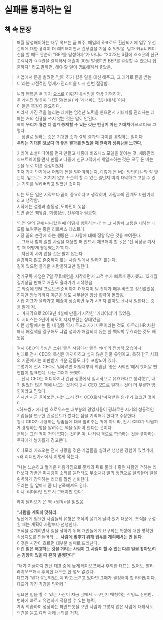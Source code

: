 # 실패를 통과하는 일

## 책 속 문장

> 매월 달성해야하는 재무 목표는 곧 매주, 매일의 목표로도 환산되기에 업무 우선순위에 대한 감각이 더 예민해지면서 긴장감을 가질 수 있었음.
> 팀과 커뮤니케이션을 할 때도 단순히 "BEP를 달성하자"가 아니라 "2023년 4월에 ㅇㅇ곳의 신규고객사가 ㅇㅇ원을 결제해서 매출이 00원 발생하면 BEP를 덜상할 수 있으니 집중하자" 라고 말하면, 해야 할 일이 명료해져서 좋았음.

> 사업에서 돈을 벌려면 '남이 하기 싫은 일을 대신 해주고, 그 대가로 돈을 받는다'라는 고전적인 명제가 진리미을 다시 한번 절감함.

> 부와 행복은 두 가지 요소로 이뤄진 등식임을 항상 기억하자.  
> 두 가지란 당신이 '가진 것(현실)'과 '기대하는 것(기대치)'이다.  
> 이 둘은 똑같이 중요하다.  
> 따라서 가진 것을 늘리는 데에는 엄청난 노력을 쏟으면서 기대치를 관리하는 데에는 거의 신경을 쓰지 않는 것은 말이 안된다.  
> 특히 **우리가 훨씬 더 쉽게 통제할 수 있는 것은 현실이 아닌 기대치**이므로 더욱 그렇다.  
> ...
> 정말로 원하는 것은 기대한 것과 실제 결과의 차이를 경험하는 일이다.  
> **우리는 기대한 것보다 더 좋은 결과를 얻었을 때 만족과 성취감을 느낀다**.

> 커리어 소셜미디어를 먼저 만들고 나중에 비즈니스 모델을 붙이는 것, 채용관리 소프트웨어를 먼저 만들고 나중에 신규고객에게 세일즈하는 것은 모두 돈 버는 것을 뒤로 미룬 결정이었다.  
> 최저 가치 단계에서 어떻게 돈을 벌어야하는지, 이렇게 돈 버는 방법이 나와 잘 맞는지, 앞으로도 지치지 않고 꾸준히 할 수 있는 일인지 미리 파악하고 고칠 수 있는 기회를 날려버리고 말았던 것이다.  

> 나는 모든 일은 시작보다 끝이 중요하다고 생각하며, 사람과의 관계도 마찬가지라고 생각함.  
> 시작에는 설렘과 충동성, 도파민이 있음.  
> 반면 끝은 책임감, 희생정신, 전우애가 필요함.

> '어떤 일의 끝에 다다랐을 때 어떻게 행동하는가' 는 그 사람이 고통을 대하는 태도를 보여주는 좋은 리트머스 테스트다.  
> 가장 끝의 순간에 하는 행동은 그 사람에 대해 정말 많은 것을 보여준다.  
> ...
> 그래서 함께 일할 사람을 채용할 때 반드시 체크해야 할 것은 '전 직장을 퇴사할 때 어떻게 행동했는가'이다.  
> ...
> 자신이 사지 않을 것은 팔지 않는다.  
> 존경하지 않고 존중하지 않는 사람 밑에서 일하지 않는다.  
> 같이 있으면 즐거운 사람들하고만 일한다.

> 정기구독 사업은 7일 무료체험을 시작하면서 고객 수가 빠르게 증가했고, 12개월 장기상품 판매로 매출도 올라가기 시작했음.  
> 그 와중에 연말 프로모션 준비까지 더해지며 팀 전체가 매우 바쁘고 정신없었음.  
> 하지만 밤늦게까지 야근을 해도 사무실엔 항상 활력이 돌았음.  
> 사업 지표가 올라가고 매출이 상승하면 누가 시키지 않아도 신나서 일한다는 것을 알게 됨.  
> ...
> 마지막으로 2019년 4월에 만들기 시작한 '커리어리'가 있었음.  
> 이 서비스는 2년이 되도록 지지부진한 상태였음.  
> 이런 상황에서는 팀 내 갈등 역시 두드러지기 마련이라는 것도, 아무리 HR 차원에서 해결책을 강구해도 사업 성과가 해결되지 않는 한 백약이 무효라는 것도 배웠음.

> 평시 CEO의 특성은 소위 '좋은 사람이자 좋은 리더'의 전형적 모습이다.  
> 반대로 전시 CEO의 특성은 가까이하고 싶지 않은 인물 유형이고, 특히 한국 사회의 기준에서는 비판받기 쉬운 점들도 다수 포함되어 있다.  
> 그렇기에 전시 CEO로 일하려면 어릴때부터 학습된 '좋은 사회인'에서 벗어날 뻔뻔함이 필요한데, 나는 그러지 못했다.  
> ...
> 전시 CEO는 어디까지나 긴급 상황에서 일시적으로 유효하다고 생각했고, 내가 읽었던 많은 책에 나오는 것처럼 평시 CEO 모드로 일하는 것이 더 우월한 방향이라고 믿었다.  
> 하지만 지금 돌아보면, 나는 그저 전시 CEO로서 '미움받을 용기'가 없었던 것이다.  
> <하드씽> 에서 벤 호로위츠는 대부분의 경영서들이 평화로운 시기의 성공적인 기업들을 연구한 컨설턴트가 썼다는 점을 기억해야 한다고 주장한다.  
> 평시 CEO가 사용하는 방법들에 대해 알려주는 책이 아니라, 전시 CEO가 탁월하게 경영하는 법을 알려주는 책을 읽어야 한다는 것이다.  
> 문제는 그런 책이 거의 없다는 것이라며, 나처럼 책으로 학습하는 것을 좋아하는 독자에게 날카롭게 경고한다.

> 이나모리 가즈오는 전시 상황을 겪은 기업들을 살려낸 생생한 경험이 있었기에, <왜 리더인가> 에서 이렇게 적는다.  
> 
> "나는 느슨하고 헐거운 마음가짐으로 문제의 뒤로 물러나 좋은 사람인 척하는 리더보다 가끔은 미치광이 소리를 듣더라도 무소처럼 일의 정면으로 달려들어 일을 완벽하게 장악하는 리더를 훨씬 신뢰한다.  
> 우리는 일 앞에서 좀 더 난폭해져도 된다.  
> 아니, 리더라면 반드시 그래야만 한다"

> 레이 달리오가 쓴 책 <원칙>을 읽었음.
>
> "**사람을 계획에 맞춰라**.  
> 당신에게 필요한 사람들의 유형은 조직의 설계에 달려 있기 때문에, 조직을 구성할 때는 계획이 사람보다 선행한다.  
> 조직을 설계하면서 일을 잘하기 위해 개인들에게 요구되는 특성에 대한 명확한 심상지도를 만들어라.
> ...
> **사람에 맞추기 위해 업무를 계획해서는 안 된다**.  
> 이것은 시간이 흐르면 대부분 실패로 드러난다.  
> **이런 일은 해고하는 것을 꺼리는 사람이 그 사람이 할 수 있는 다른 일을 찾아보려는 경향이 있을 때 흔히 발생한다**"

> "내가 지금까지 만난 대표 중에 늦게 레이오프해서 후회한 대표는 있어도, 빨리 레이오프해서 후회한 대표는 한 명도 없었다.  
> 대표가 '뭔가 잘못되었는제'라고 느끼고 있다면 그때가 결정해야 할 타이밍이다.  
> 대표가 가진 직감을 믿어라."

> 필요한 일을 할 수 있는 사람이 지금 팀에서 누구인지 매칭하는 작업도 진행함.  
> 변화에 빠르고 유연하게 적응할 수 있는 능력,  
> 계속 학습하며 성장하는 마인드셋을 보인 사람과 그렇지 않은 사람에 대해서도 의견을 듣고 여러 차례 논의를 거침.